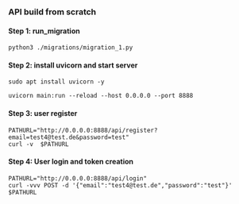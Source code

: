 ### API build from scratch


#### Step 1: run_migration

~~~shell
python3 ./migrations/migration_1.py
~~~

#### Step 2: install uvicorn and start server

~~~shell
sudo apt install uvicorn -y
~~~
~~~shell
uvicorn main:run --reload --host 0.0.0.0 --port 8888
~~~


#### Step 3: user register

~~~shell
PATHURL="http://0.0.0.0:8888/api/register?email=test4@test.de&password=test"
curl -v  $PATHURL
~~~

#### Step 4: User login and token creation

~~~shell
PATHURL="http://0.0.0.0:8888/api/login"
curl -vvv POST -d '{"email":"test4@test.de","password":"test"}' $PATHURL 
~~~